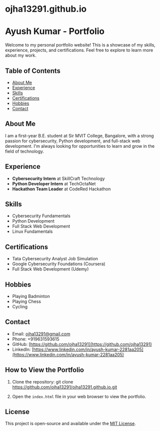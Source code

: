 # ojha13291.github.io

# Ayush Kumar - Portfolio

Welcome to my personal portfolio website! This is a showcase of my skills, experience, projects, and certifications. Feel free to explore to learn more about my work.

## Table of Contents

- [About Me](#about-me)
- [Experience](#experience)
- [Skills](#skills)
- [Certifications](#certifications)
- [Hobbies](#hobbies)
- [Contact](#contact)

## About Me

I am a first-year B.E. student at Sir MVIT College, Bangalore, with a strong passion for cybersecurity, Python development, and full-stack web development. I'm always looking for opportunities to learn and grow in the field of technology.

## Experience

- **Cybersecurity Intern** at SkillCraft Technology
- **Python Developer Intern** at TechOctaNet
- **Hackathon Team Leader** at CodeRed Hackathon

## Skills

- Cybersecurity Fundamentals
- Python Development
- Full Stack Web Development
- Linux Fundamentals

## Certifications

- Tata Cybersecurity Analyst Job Simulation
- Google Cybersecurity Foundations (Coursera)
- Full Stack Web Development (Udemy)

## Hobbies

- Playing Badminton
- Playing Chess
- Cycling

## Contact

- Email: [ojha13291@gmail.com](mailto:ojha13291@gmail.com)
- Phone: +919631593615
- GitHub: [https://github.com/ojha13291](https://github.com/ojha13291)
- LinkedIn: [https://www.linkedin.com/in/ayush-kumar-2281aa205](https://www.linkedin.com/in/ayush-kumar-2281aa205)

## How to View the Portfolio

1. Clone the repository:
git clone https://github.com/ojha13291/ojha13291.github.io.git


2. Open the `index.html` file in your web browser to view the portfolio.

## License

This project is open-source and available under the [MIT License](LICENSE).
